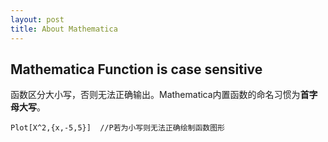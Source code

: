 ```yaml
---
layout: post
title: About Mathematica
---
```

## Mathematica Function is case sensitive
函数区分大小写，否则无法正确输出。Mathematica内置函数的命名习惯为**首字母大写**。

```
Plot[X^2,{x,-5,5}]  //P若为小写则无法正确绘制函数图形
``` 

